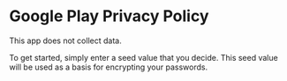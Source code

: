 Google Play Privacy Policy
=========

This app does not collect data.

To get started, simply enter a seed value that you decide. This seed value will be used as a basis for encrypting your passwords.
